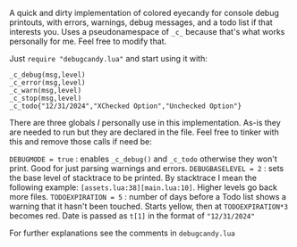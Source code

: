 A quick and dirty implementation of colored eyecandy for console debug printouts, with errors, warnings, debug messages, and a todo list if that interests you. Uses a pseudonamespace of `_c_` because that's what works personally for me. Feel free to modify that.

Just `require "debugcandy.lua"` and start using it with: 

`_c_debug(msg,level)`\
`_c_error(msg,level)`\
`_c_warn(msg,level)`\
`_c_stop(msg,level)`\
`_c_todo{"12/31/2024","XChecked Option","Unchecked Option"}`

There are three globals *I* personally use in this implementation. As-is they are needed to run but they are declared in the file. Feel free to tinker with this and remove those calls if need be:

`DEBUGMODE = true` : enables `_c_debug()` and `_c_todo` otherwise they won't print. Good for just parsing warnings and errors.
`DEBUGBASELEVEL = 2` : sets the base level of stacktrace to be printed. By stacktrace I mean the following example: `[assets.lua:38][main.lua:10]`. Higher levels go back more files.
`TODOEXPIRATION = 5` : number of days before a Todo list shows a warning that it hasn't been touched. Starts yellow, then at `TODOEXPIRATION*3` becomes red. Date is passed as `t[1]` in the format of `"12/31/2024"`

For further explanations see the comments in `debugcandy.lua` 
